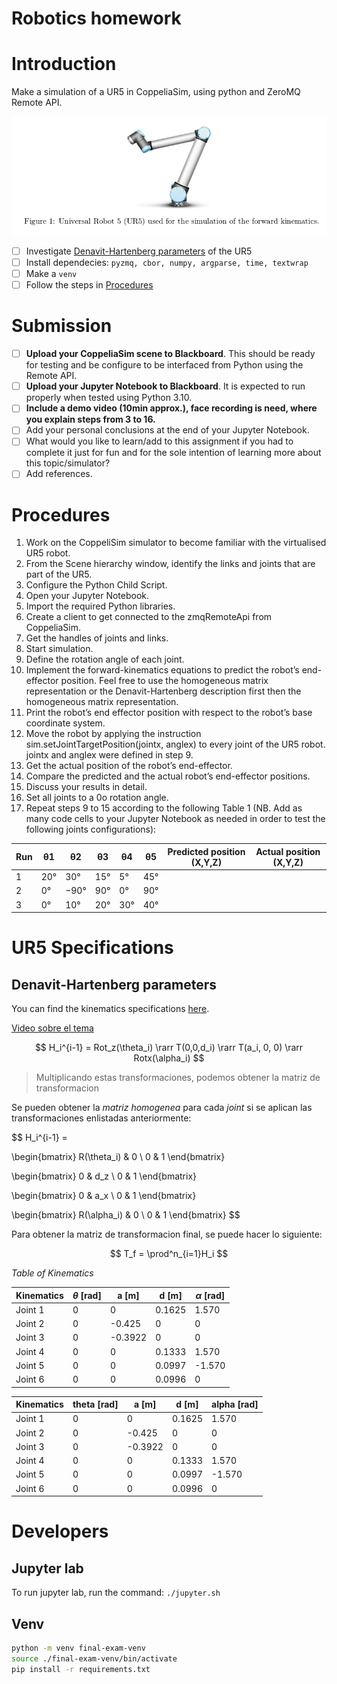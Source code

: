 # Robotics homework

# Introduction

Make a simulation of a UR5 in CoppeliaSim, using python and ZeroMQ Remote API. 

![Robot UR5](./img/ur5.png)

- [ ] Investigate [Denavit-Hartenberg parameters](https://www.mdpi.com/2218-6581/11/6/137) of the UR5 
- [ ] Install dependecies: `pyzmq, cbor, numpy, argparse, time, textwrap`
- [ ] Make a `venv`
- [ ] Follow the steps in [Procedures](#procedures)

# Submission 

- [ ] **Upload your CoppeliaSim scene to Blackboard**. This should be ready for testing and be configure to be interfaced from Python using the Remote API.
- [ ] **Upload your Jupyter Notebook to Blackboard**. It is expected to run properly when tested using Python 3.10.
- [ ] **Include a demo video (10min approx.), face recording is need, where you explain steps from 3 to 16.**
- [ ] Add your personal conclusions at the end of your Jupyter Notebook.
- [ ] What would you like to learn/add to this assignment if you had to complete it just for fun and for the sole intention of learning more about this topic/simulator?
- [ ] Add references.

# Procedures

1. Work on the CoppeliSim simulator to become familiar with the virtualised UR5 robot.
2. From the Scene hierarchy window, identify the links and joints that are part of the UR5.
3. Configure the Python Child Script.
4. Open your Jupyter Notebook.
5. Import the required Python libraries.
6. Create a client to get connected to the zmqRemoteApi from CoppeliaSim.
7. Get the handles of joints and links.
8. Start simulation.
9. Define the rotation angle of each joint.
10. Implement the forward-kinematics equations to predict the robot’s end-effector position. Feel free to use the homogeneous matrix representation or the Denavit-Hartenberg description first then the homogeneous matrix representation.
11. Print the robot’s end effector position with respect to the robot’s base coordinate system.
12. Move the robot by applying the instruction sim.setJointTargetPosition(jointx, anglex) to every joint of the UR5 robot. jointx and anglex were defined in step 9.
13. Get the actual position of the robot’s end-effector.
14. Compare the predicted and the actual robot’s end-effector positions.
15. Discuss your results in detail.
16. Set all joints to a 0o rotation angle.
17. Repeat steps 9 to 15 according to the following Table 1 (NB. Add as many code cells to your Jupyter Notebook as needed in order to test the following joints configurations):

| Run | θ1  | θ2   | θ3  | θ4  | θ5  | Predicted position (X,Y,Z) | Actual position (X,Y,Z) |
| --- | --- | ---  | --- | --- | --- | ---                        | ---                     |
| 1   | 20° | 30°  | 15° | 5°  | 45° |                            |                         |
| 2   | 0°  | −90° | 90° | 0°  | 90° |                            |                         |
| 3   | 0°  | 10°  | 20° | 30° | 40° |                            |                         |

# UR5 Specifications

## Denavit-Hartenberg parameters

You can find the kinematics specifications [here][link_ur5_specifications].

[Video sobre el tema](https://www.youtube.com/watch?v=z9yJu5ndQ48)

$$
H_i^{i-1} = Rot_z(\theta_i) \rarr T(0,0,d_i) \rarr T(a_i, 0, 0) \rarr Rotx(\alpha_i)
$$

> Multiplicando estas transformaciones, podemos obtener la matriz de transformacion

Se pueden obtener la *matriz homogenea* para cada *joint* si se aplican las transformaciones enlistadas anteriormente:

$$
H_i^{i-1} = 

\begin{bmatrix}
R(\theta_i) & 0 \\
0 & 1
\end{bmatrix}

\begin{bmatrix}
0 & d_z \\
0 & 1
\end{bmatrix}

\begin{bmatrix}
0 & a_x \\
0 & 1
\end{bmatrix}

\begin{bmatrix}
R(\alpha_i) & 0 \\
0 & 1
\end{bmatrix}
$$

Para obtener la matriz de transformacion final, se puede hacer lo siguiente: 

$$
T_f = \prod^n_{i=1}H_i
$$

*Table of Kinematics*

| Kinematics | $\theta$ [rad] | a [m]   | d [m]  | $\alpha$ [rad] |
| ---------- | ----------  | ----    | ----   | ----------  |
| Joint 1    | 0           | 0       | 0.1625 | 1.570       |
| Joint 2    | 0           | -0.425  | 0      | 0           |
| Joint 3    | 0           | -0.3922 | 0      | 0           |
| Joint 4    | 0           | 0       | 0.1333 | 1.570       |
| Joint 5    | 0           | 0       | 0.0997 | -1.570      |
| Joint 6    | 0           | 0       | 0.0996 | 0           |

| Kinematics | theta [rad] | a [m]   | d [m]  | alpha [rad] |
| ---------- | ----------  | ----    | ----   | ----------  |
| Joint 1    | 0           | 0       | 0.1625 | 1.570       |
| Joint 2    | 0           | -0.425  | 0      | 0           |
| Joint 3    | 0           | -0.3922 | 0      | 0           |
| Joint 4    | 0           | 0       | 0.1333 | 1.570       |
| Joint 5    | 0           | 0       | 0.0997 | -1.570      |
| Joint 6    | 0           | 0       | 0.0996 | 0           |


# Developers

## Jupyter lab

To run jupyter lab, run the command: `./jupyter.sh`

## Venv

```bash
python -m venv final-exam-venv
source ./final-exam-venv/bin/activate
pip install -r requirements.txt
```

[link_ur5_specifications]:https://www.universal-robots.com/articles/ur/application-installation/dh-parameters-for-calculations-of-kinematics-and-dynamics/
